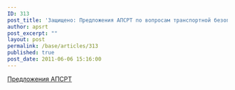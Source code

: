 ```yaml
---
ID: 313
post_title: 'Защищено: Предложения АПСРТ по вопросам транспортной безопасности'
author: apsrt
post_excerpt: ""
layout: post
permalink: /base/articles/313
published: true
post_date: 2011-06-06 15:16:00
---
```

<a href="http://www.apsrt.ru/docs/2-02-129.doc">Предложения АПСРТ</a>